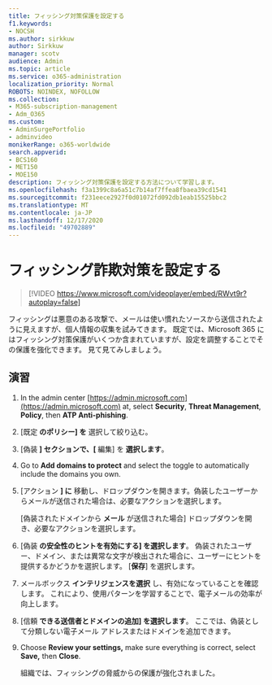 ```yaml
---
title: フィッシング対策保護を設定する
f1.keywords:
- NOCSH
ms.author: sirkkuw
author: Sirkkuw
manager: scotv
audience: Admin
ms.topic: article
ms.service: o365-administration
localization_priority: Normal
ROBOTS: NOINDEX, NOFOLLOW
ms.collection:
- M365-subscription-management
- Adm_O365
ms.custom:
- AdminSurgePortfolio
- adminvideo
monikerRange: o365-worldwide
search.appverid:
- BCS160
- MET150
- MOE150
description: フィッシング対策保護を設定する方法について学習します。
ms.openlocfilehash: f3a1399c8a6a51c7b14af7ffea8fbaea39cd1541
ms.sourcegitcommit: f231eece2927f0d01072fd092db1eab15525bbc2
ms.translationtype: MT
ms.contentlocale: ja-JP
ms.lasthandoff: 12/17/2020
ms.locfileid: "49702889"
---
```

# <a name="set-up-anti-phishing"></a>フィッシング詐欺対策を設定する

> [!VIDEO https://www.microsoft.com/videoplayer/embed/RWvt9r?autoplay=false]

フィッシングは悪意のある攻撃で、メールは使い慣れたソースから送信されたように見えますが、個人情報の収集を試みてきます。 既定では、Microsoft 365 にはフィッシング対策保護がいくつか含まれていますが、設定を調整することでその保護を強化できます。 見て見てみしましょう。

## <a name="try-it"></a>演習

1. In the admin center [https://admin.microsoft.com](https://admin.microsoft.com) at, select **Security**, **Threat Management**, **Policy**, then **ATP Anti-phishing**.
1. [既定 **のポリシー] を** 選択して絞り込む。
1. [偽装 **] セクションで、[** 編集] を **選択します**。
1. Go to **Add domains to protect** and select the toggle to automatically include the domains you own.
1. [アクション **] に** 移動し、ドロップダウンを開きます。偽装したユーザーからメールが送信された場合は、必要なアクションを選択します。

    [偽装されたドメインから **メール** が送信された場合] ドロップダウンを開き、必要なアクションを選択します。
1. [偽装 **の安全性のヒントを有効にする] を選択します**。 偽装されたユーザー、ドメイン、または異常な文字が検出された場合に、ユーザーにヒントを提供するかどうかを選択します。 [**保存**] を選択します。
1. メールボックス **インテリジェンスを選択** し、有効になっていることを確認します。 これにより、使用パターンを学習することで、電子メールの効率が向上します。
1. [信頼 **できる送信者とドメインの追加] を選択します**。 ここでは、偽装として分類しない電子メール アドレスまたはドメインを追加できます。
1. Choose **Review your settings,** make sure everything is correct, select **Save,** then **Close**.

    組織では、フィッシングの脅威からの保護が強化されました。
